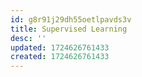 ```yaml
---
id: g8r91j29dh55oetlpavds3v
title: Supervised Learning
desc: ''
updated: 1724626761433
created: 1724626761433
---
```

